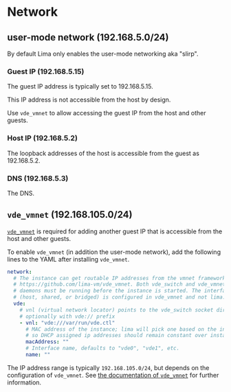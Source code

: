 # Network

## user-mode network (192.168.5.0/24)

By default Lima only enables the user-mode networking aka "slirp".

### Guest IP (192.168.5.15)

The guest IP address is typically set to 192.168.5.15.

This IP address is not accessible from the host by design.

Use `vde_vmnet` to allow accessing the guest IP from the host and other guests.

### Host IP (192.168.5.2)

The loopback addresses of the host is accessible from the guest as 192.168.5.2.

### DNS (192.168.5.3)

The DNS.

## `vde_vmnet` (192.168.105.0/24)

[`vde_vmnet`](https://github.com/lima-vm/vde_vmnet) is required for adding another guest IP that is accessible from
the host and other guests.

To enable `vde_vmnet` (in addition the user-mode network), add the following lines to the YAML after installing `vde_vmnet`.

```yaml
network:
  # The instance can get routable IP addresses from the vmnet framework using
  # https://github.com/lima-vm/vde_vmnet. Both vde_switch and vde_vmnet
  # daemons must be running before the instance is started. The interface type
  # (host, shared, or bridged) is configured in vde_vmnet and not lima.
  vde:
    # vnl (virtual network locator) points to the vde_switch socket directory,
    # optionally with vde:// prefix
    - vnl: "vde:///var/run/vde.ctl"
      # MAC address of the instance; lima will pick one based on the instance name,
      # so DHCP assigned ip addresses should remain constant over instance restarts.
      macAddress: ""
      # Interface name, defaults to "vde0", "vde1", etc.
      name: ""
```

The IP address range is typically `192.168.105.0/24`, but depends on the configuration of `vde_vmnet`.
See [the documentation of `vde_vmnet`](https://github.com/lima-vm/vde_vmnet) for further information.

